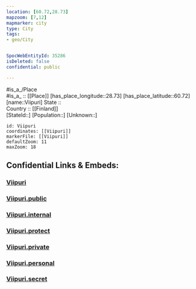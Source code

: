 ```yaml
---
location: [60.72,28.73] 
mapzoom: [7,12] 
mapmarker: city 
type: City
tags:
- geo/City


SpocWebEntityId: 35286
isDeleted: false
confidential: public

---
```

#is_a_/Place  
#is_a_ :: [[Place]] 
[has_place_longitude::28.73] 
[has_place_latitude::60.72] 
[name::Viipuri] 
State ::  
Country :: [[Finland]]  
[StateId::] 
[Population::] 
[Unknown::] 


```leaflet
id: Viipuri
coordinates: [[Viipuri]] 
markerFile: [[Viipuri]] 
defaultZoom: 11 
maxZoom: 18
```


## Confidential Links & Embeds: 

### [Viipuri](/_Standards/Earth/Continent/Europe/Europe~East/Russia/Russia~NorthWest/Leningrad_Oblast/City/Viipuri.md) 

### [Viipuri.public](/_public/Earth/Continent/Europe/Europe~East/Russia/Russia~NorthWest/Leningrad_Oblast/City/Viipuri.public.md) 

### [Viipuri.internal](/_internal/Earth/Continent/Europe/Europe~East/Russia/Russia~NorthWest/Leningrad_Oblast/City/Viipuri.internal.md) 

### [Viipuri.protect](/_protect/Earth/Continent/Europe/Europe~East/Russia/Russia~NorthWest/Leningrad_Oblast/City/Viipuri.protect.md) 

### [Viipuri.private](/_private/Earth/Continent/Europe/Europe~East/Russia/Russia~NorthWest/Leningrad_Oblast/City/Viipuri.private.md) 

### [Viipuri.personal](/_personal/Earth/Continent/Europe/Europe~East/Russia/Russia~NorthWest/Leningrad_Oblast/City/Viipuri.personal.md) 

### [Viipuri.secret](/_secret/Earth/Continent/Europe/Europe~East/Russia/Russia~NorthWest/Leningrad_Oblast/City/Viipuri.secret.md)

